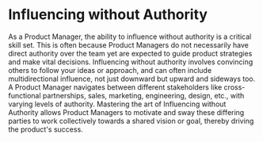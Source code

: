 # Influencing without Authority

As a Product Manager, the ability to influence without authority is a critical skill set. This is often because Product Managers do not necessarily have direct authority over the team yet are expected to guide product strategies and make vital decisions. Influencing without authority involves convincing others to follow your ideas or approach, and can often include multidirectional influence, not just downward but upward and sideways too. A Product Manager navigates between different stakeholders like cross-functional partnerships, sales, marketing, engineering, design, etc., with varying levels of authority. Mastering the art of Influencing without Authority allows Product Managers to motivate and sway these differing parties to work collectively towards a shared vision or goal, thereby driving the product's success.